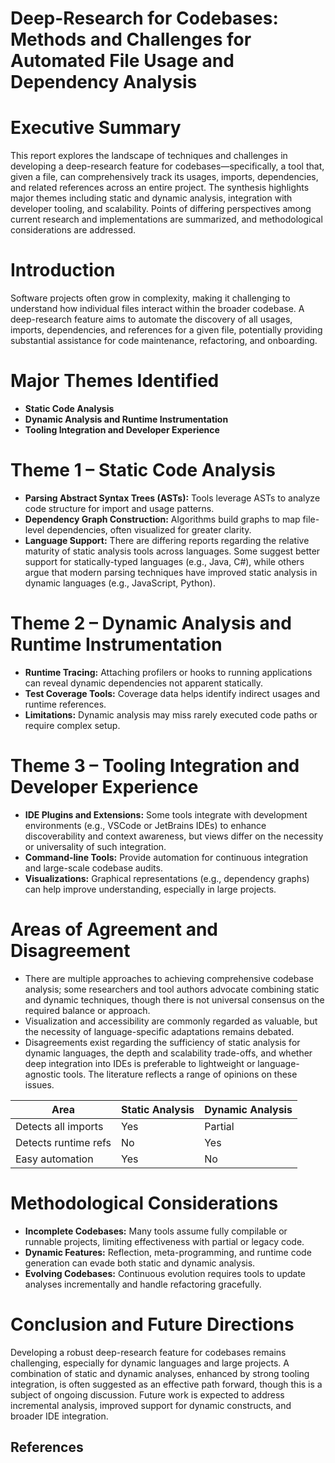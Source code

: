 # Deep-Research for Codebases: Methods and Challenges for Automated File Usage and Dependency Analysis

# Executive Summary
This report explores the landscape of techniques and challenges in developing a deep-research feature for codebases—specifically, a tool that, given a file, can comprehensively track its usages, imports, dependencies, and related references across an entire project. The synthesis highlights major themes including static and dynamic analysis, integration with developer tooling, and scalability. Points of differing perspectives among current research and implementations are summarized, and methodological considerations are addressed.

# Introduction
Software projects often grow in complexity, making it challenging to understand how individual files interact within the broader codebase. A deep-research feature aims to automate the discovery of all usages, imports, dependencies, and references for a given file, potentially providing substantial assistance for code maintenance, refactoring, and onboarding.

# Major Themes Identified
- **Static Code Analysis**
- **Dynamic Analysis and Runtime Instrumentation**
- **Tooling Integration and Developer Experience**

# Theme 1 – Static Code Analysis
- **Parsing Abstract Syntax Trees (ASTs):** Tools leverage ASTs to analyze code structure for import and usage patterns.
- **Dependency Graph Construction:** Algorithms build graphs to map file-level dependencies, often visualized for greater clarity.
- **Language Support:** There are differing reports regarding the relative maturity of static analysis tools across languages. Some suggest better support for statically-typed languages (e.g., Java, C#), while others argue that modern parsing techniques have improved static analysis in dynamic languages (e.g., JavaScript, Python).

# Theme 2 – Dynamic Analysis and Runtime Instrumentation
- **Runtime Tracing:** Attaching profilers or hooks to running applications can reveal dynamic dependencies not apparent statically.
- **Test Coverage Tools:** Coverage data helps identify indirect usages and runtime references.
- **Limitations:** Dynamic analysis may miss rarely executed code paths or require complex setup.

# Theme 3 – Tooling Integration and Developer Experience
- **IDE Plugins and Extensions:** Some tools integrate with development environments (e.g., VSCode or JetBrains IDEs) to enhance discoverability and context awareness, but views differ on the necessity or universality of such integration.
- **Command-line Tools:** Provide automation for continuous integration and large-scale codebase audits.
- **Visualizations:** Graphical representations (e.g., dependency graphs) can help improve understanding, especially in large projects.

# Areas of Agreement and Disagreement
- There are multiple approaches to achieving comprehensive codebase analysis; some researchers and tool authors advocate combining static and dynamic techniques, though there is not universal consensus on the required balance or approach.
- Visualization and accessibility are commonly regarded as valuable, but the necessity of language-specific adaptations remains debated.
- Disagreements exist regarding the sufficiency of static analysis for dynamic languages, the depth and scalability trade-offs, and whether deep integration into IDEs is preferable to lightweight or language-agnostic tools. The literature reflects a range of opinions on these issues.

| Area                | Static Analysis | Dynamic Analysis |
|---------------------|----------------|-----------------|
| Detects all imports | Yes            | Partial         |
| Detects runtime refs| No             | Yes             |
| Easy automation     | Yes            | No              |

# Methodological Considerations
- **Incomplete Codebases:** Many tools assume fully compilable or runnable projects, limiting effectiveness with partial or legacy code.
- **Dynamic Features:** Reflection, meta-programming, and runtime code generation can evade both static and dynamic analysis.
- **Evolving Codebases:** Continuous evolution requires tools to update analyses incrementally and handle refactoring gracefully.

# Conclusion and Future Directions
Developing a robust deep-research feature for codebases remains challenging, especially for dynamic languages and large projects. A combination of static and dynamic analyses, enhanced by strong tooling integration, is often suggested as an effective path forward, though this is a subject of ongoing discussion. Future work is expected to address incremental analysis, improved support for dynamic constructs, and broader IDE integration.

## References

